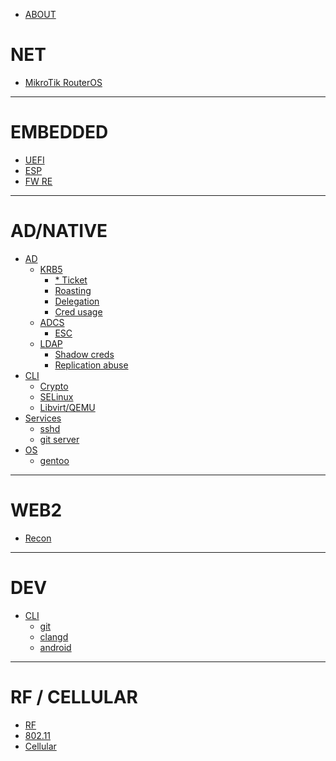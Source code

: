 - [ABOUT](About.md)

# NET

- [MikroTik RouterOS](net/mt-ros.md)

---

# EMBEDDED

- [UEFI](es/uefi.md)
- [ESP](es/esp.md)
- [FW RE](es/fw_re.md)

---

# AD/NATIVE

- [AD]()
  - [KRB5]()
    - [* Ticket](infra/ad/krb5/tickets.md)
    - [Roasting](infra/ad/krb5/roasting.md)
    - [Delegation](infra/ad/krb5/delegation.md)
    - [Cred usage](infra/ad/krb5/pass_the.md)
  - [ADCS]()
    - [ESC](infra/ad/adcs/escs.md)
  - [LDAP]()
    - [Shadow creds](infra/ad/ldap/shadow_creds.md)
    - [Replication abuse](infra/ad/ldap/repl_abuse.md)
- [CLI]()
  - [Crypto](infra/cli/crypto.md)
  - [SELinux](infra/cli/selinux.md)
  - [Libvirt/QEMU](infra/cli/qemu.md)
- [Services]()
  - [sshd](infra/services/sshd.md)
  - [git server](infra/services/git-srv.md)
- [OS]()
  - [gentoo](infra/os/gentoo.md)

---

# WEB2

- [Recon](web2/recon/utils.md)

---

# DEV

- [CLI]()
  - [git](dev/dev/cli/git.md)
  - [clangd](dev/dev/cli/clangd.md)
  - [android](dev/dev/cli/android.md)

---

# RF / CELLULAR

- [RF](rf/rf.md)
- [802.11](rf/80211.md)
- [Cellular](rf/cellular.md)
